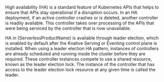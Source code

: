 High availability (HA) is a standard feature of Kubernetes APIs that helps to ensure that APIs stay operational if a disruption occurs. In an HA deployment, if an active controller crashes or is deleted, another controller is readily available. This controller takes over processing of the APIs that were being serviced by the controller that is now unavailable.

HA in {ServerlessProductName} is available through leader election, which is enabled by default after the Knative Serving or Eventing control plane is installed. When using a leader election HA pattern, instances of controllers are already scheduled and running inside the cluster before they are required.
These controller instances compete to use a shared resource, known as the leader election lock. The instance of the controller that has access to the leader election lock resource at any given time is called the leader.
